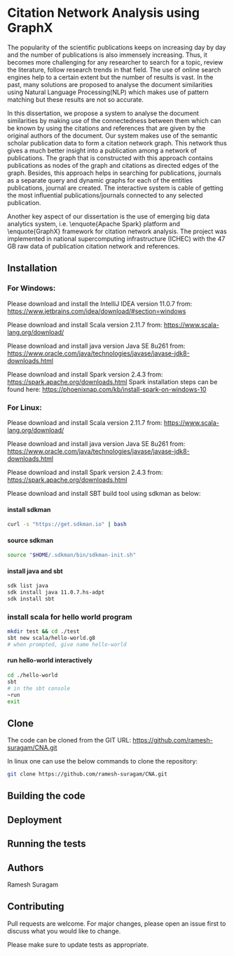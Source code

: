 # Citation Network Analysis using GraphX

The popularity of the scientific publications keeps on increasing day by day and the number of publications is also immensely increasing. Thus, it becomes more challenging for any researcher to search for a topic, review the literature, follow research trends in that field. The use of online search engines help to a certain extent but the number of results is vast. In the past, many solutions are proposed to analyse the document similarities using Natural Language Processing(NLP) which makes use of pattern matching but these results are not so accurate.

In this dissertation, we propose a system to analyse the document similarities by making use of the connectedness between them which can be known by using the citations and references that are given by the original authors of the document. Our system makes use of the semantic scholar publication data to form a citation network graph. This network thus gives a much better insight into a publication among a network of publications. The graph that is constructed with this approach contains publications as nodes of the graph and citations as directed edges of the graph. Besides, this approach helps in searching for publications, journals as a separate query and dynamic graphs for each of the entities publications, journal are created. The interactive system is cable of getting the most influential publications/journals connected to any selected publication. 

Another key aspect of our dissertation is the use of emerging big data analytics system, i.e. \enquote{Apache Spark} platform and \enquote{GraphX} framework for citation network analysis. The project was implemented in national supercomputing infrastructure (ICHEC) with the 47 GB raw data of publication citation network and references.

## Installation

### For Windows:

Please download and install the IntelliJ IDEA version 11.0.7 from: https://www.jetbrains.com/idea/download/#section=windows

Please download and install Scala version 2.11.7 from: https://www.scala-lang.org/download/

Please download and install java version Java SE 8u261 from: https://www.oracle.com/java/technologies/javase/javase-jdk8-downloads.html

Please download and install Spark version 2.4.3 from: https://spark.apache.org/downloads.html 
Spark installation steps can be found here: https://phoenixnap.com/kb/install-spark-on-windows-10

### For Linux:

Please download and install Scala version 2.11.7 from: https://www.scala-lang.org/download/

Please download and install java version Java SE 8u261 from: https://www.oracle.com/java/technologies/javase/javase-jdk8-downloads.html

Please download and install Spark version 2.4.3 from: https://spark.apache.org/downloads.html

Please download and install SBT build tool using sdkman as below:

#### install sdkman
```bash
curl -s "https://get.sdkman.io" | bash
```

#### source sdkman
```bash
source "$HOME/.sdkman/bin/sdkman-init.sh"
```

#### install java and sbt
```bash
sdk list java
sdk install java 11.0.7.hs-adpt
sdk install sbt
```

### install scala for hello world program
```bash
mkdir test && cd ./test
sbt new scala/hello-world.g8
# when prompted, give name hello-world
```

#### run hello-world interactively
```bash
cd ./hello-world
sbt
# in the sbt console
~run
exit
```
##  Clone

The code can be cloned from the GIT URL: https://github.com/ramesh-suragam/CNA.git

In linux one can use the below commands to clone the repository:
```bash
git clone https://github.com/ramesh-suragam/CNA.git
```

##  Building the code

##  Deployment
##  Running the tests

##  Authors
Ramesh Suragam












## Contributing

Pull requests are welcome. For major changes, please open an issue first to discuss what you would like to change.

Please make sure to update tests as appropriate.
